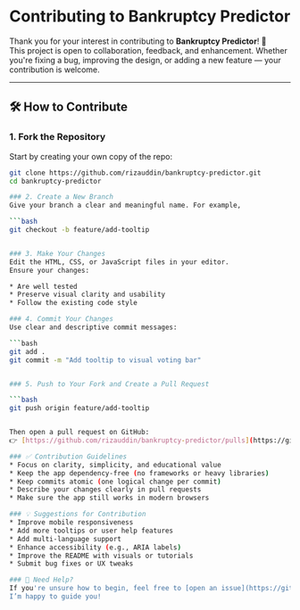 # Contributing to Bankruptcy Predictor

Thank you for your interest in contributing to **Bankruptcy Predictor**! 🎉  
This project is open to collaboration, feedback, and enhancement. Whether you're fixing a bug, improving the design, or adding a new feature — your contribution is welcome.

---

## 🛠️ How to Contribute

### 1. Fork the Repository

Start by creating your own copy of the repo:

```bash
git clone https://github.com/rizauddin/bankruptcy-predictor.git
cd bankruptcy-predictor

### 2. Create a New Branch
Give your branch a clear and meaningful name. For example,

```bash
git checkout -b feature/add-tooltip


### 3. Make Your Changes
Edit the HTML, CSS, or JavaScript files in your editor.
Ensure your changes:

* Are well tested
* Preserve visual clarity and usability
* Follow the existing code style

### 4. Commit Your Changes
Use clear and descriptive commit messages:

```bash
git add .
git commit -m "Add tooltip to visual voting bar"


### 5. Push to Your Fork and Create a Pull Request

```bash
git push origin feature/add-tooltip


Then open a pull request on GitHub:
👉 [https://github.com/rizauddin/bankruptcy-predictor/pulls](https://github.com/rizauddin/bankruptcy-predictor/pulls)

### ✅ Contribution Guidelines
* Focus on clarity, simplicity, and educational value
* Keep the app dependency-free (no frameworks or heavy libraries)
* Keep commits atomic (one logical change per commit)
* Describe your changes clearly in pull requests
* Make sure the app still works in modern browsers

### 💡 Suggestions for Contribution
* Improve mobile responsiveness
* Add more tooltips or user help features
* Add multi-language support
* Enhance accessibility (e.g., ARIA labels)
* Improve the README with visuals or tutorials
* Submit bug fixes or UX tweaks

### 🙋 Need Help?
If you're unsure how to begin, feel free to [open an issue](https://github.com/rizauddin/bankruptcy-predictor/issues) with your question or idea.
I’m happy to guide you!

